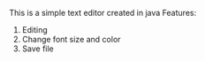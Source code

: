 This is a simple text editor created in java
Features:
1) Editing
2) Change font size and color
3) Save file

